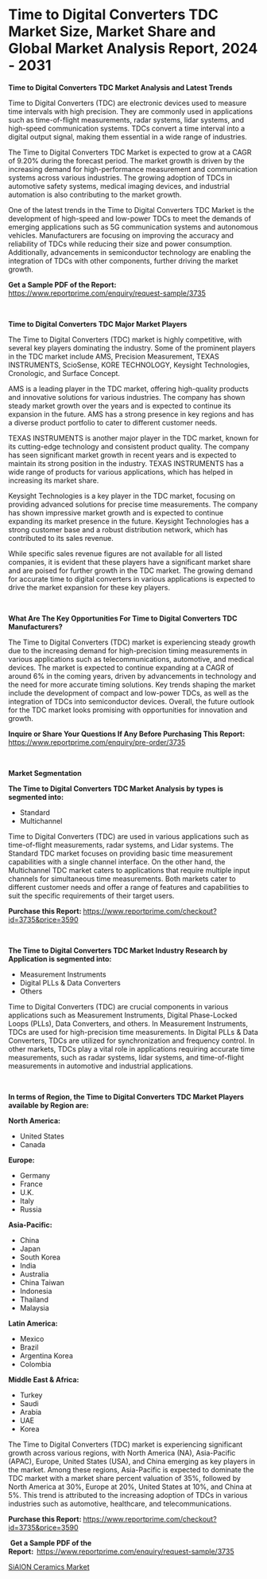 <p><h1>Time to Digital Converters TDC Market Size, Market Share and Global Market Analysis Report, 2024 - 2031</h1></p><p><strong>Time to Digital Converters TDC Market Analysis and Latest Trends</strong></p>
<p><p>Time to Digital Converters (TDC) are electronic devices used to measure time intervals with high precision. They are commonly used in applications such as time-of-flight measurements, radar systems, lidar systems, and high-speed communication systems. TDCs convert a time interval into a digital output signal, making them essential in a wide range of industries.</p><p>The Time to Digital Converters TDC Market is expected to grow at a CAGR of 9.20% during the forecast period. The market growth is driven by the increasing demand for high-performance measurement and communication systems across various industries. The growing adoption of TDCs in automotive safety systems, medical imaging devices, and industrial automation is also contributing to the market growth.</p><p>One of the latest trends in the Time to Digital Converters TDC Market is the development of high-speed and low-power TDCs to meet the demands of emerging applications such as 5G communication systems and autonomous vehicles. Manufacturers are focusing on improving the accuracy and reliability of TDCs while reducing their size and power consumption. Additionally, advancements in semiconductor technology are enabling the integration of TDCs with other components, further driving the market growth.</p></p>
<p><strong>Get a Sample PDF of the Report:&nbsp;</strong> <a href="https://www.reportprime.com/enquiry/request-sample/3735">https://www.reportprime.com/enquiry/request-sample/3735</a></p>
<p>&nbsp;</p>
<p><strong>Time to Digital Converters TDC Major Market Players</strong></p>
<p><p>The Time to Digital Converters (TDC) market is highly competitive, with several key players dominating the industry. Some of the prominent players in the TDC market include AMS, Precision Measurement, TEXAS INSTRUMENTS, ScioSense, KORE TECHNOLOGY, Keysight Technologies, Cronologic, and Surface Concept.</p><p>AMS is a leading player in the TDC market, offering high-quality products and innovative solutions for various industries. The company has shown steady market growth over the years and is expected to continue its expansion in the future. AMS has a strong presence in key regions and has a diverse product portfolio to cater to different customer needs.</p><p>TEXAS INSTRUMENTS is another major player in the TDC market, known for its cutting-edge technology and consistent product quality. The company has seen significant market growth in recent years and is expected to maintain its strong position in the industry. TEXAS INSTRUMENTS has a wide range of products for various applications, which has helped in increasing its market share.</p><p>Keysight Technologies is a key player in the TDC market, focusing on providing advanced solutions for precise time measurements. The company has shown impressive market growth and is expected to continue expanding its market presence in the future. Keysight Technologies has a strong customer base and a robust distribution network, which has contributed to its sales revenue.</p><p>While specific sales revenue figures are not available for all listed companies, it is evident that these players have a significant market share and are poised for further growth in the TDC market. The growing demand for accurate time to digital converters in various applications is expected to drive the market expansion for these key players.</p></p>
<p>&nbsp;</p>
<p><strong>What Are The Key Opportunities For Time to Digital Converters TDC Manufacturers?</strong></p>
<p><p>The Time to Digital Converters (TDC) market is experiencing steady growth due to the increasing demand for high-precision timing measurements in various applications such as telecommunications, automotive, and medical devices. The market is expected to continue expanding at a CAGR of around 6% in the coming years, driven by advancements in technology and the need for more accurate timing solutions. Key trends shaping the market include the development of compact and low-power TDCs, as well as the integration of TDCs into semiconductor devices. Overall, the future outlook for the TDC market looks promising with opportunities for innovation and growth.</p></p>
<p><strong>Inquire or Share Your Questions If Any Before Purchasing This Report:</strong> <a href="https://www.reportprime.com/enquiry/pre-order/3735">https://www.reportprime.com/enquiry/pre-order/3735</a></p>
<p>&nbsp;</p>
<p><strong>Market Segmentation</strong></p>
<p><strong>The Time to Digital Converters TDC Market Analysis by types is segmented into:</strong></p>
<p><ul><li>Standard</li><li>Multichannel</li></ul></p>
<p><p>Time to Digital Converters (TDC) are used in various applications such as time-of-flight measurements, radar systems, and Lidar systems. The Standard TDC market focuses on providing basic time measurement capabilities with a single channel interface. On the other hand, the Multichannel TDC market caters to applications that require multiple input channels for simultaneous time measurements. Both markets cater to different customer needs and offer a range of features and capabilities to suit the specific requirements of their target users.</p></p>
<p><strong>Purchase this Report:&nbsp;</strong><a href="https://www.reportprime.com/checkout?id=3735&price=3590">https://www.reportprime.com/checkout?id=3735&price=3590</a></p>
<p>&nbsp;</p>
<p><strong>The Time to Digital Converters TDC Market Industry Research by Application is segmented into:</strong></p>
<p><ul><li>Measurement Instruments</li><li>Digital PLLs & Data Converters</li><li>Others</li></ul></p>
<p><p>Time to Digital Converters (TDC) are crucial components in various applications such as Measurement Instruments, Digital Phase-Locked Loops (PLLs), Data Converters, and others. In Measurement Instruments, TDCs are used for high-precision time measurements. In Digital PLLs & Data Converters, TDCs are utilized for synchronization and frequency control. In other markets, TDCs play a vital role in applications requiring accurate time measurements, such as radar systems, lidar systems, and time-of-flight measurements in automotive and industrial applications.</p></p>
<p>&nbsp;</p>
<p><strong>In terms of Region, the Time to Digital Converters TDC Market Players available by Region are:</strong></p>
<p>
    <p> <strong> North America: </strong>
        <ul>
            <li>United States</li>
            <li>Canada</li>
        </ul>
        </p> 
    <p> <strong> Europe: </strong>
        <ul>
            <li>Germany</li>
            <li>France</li>
            <li>U.K.</li>
            <li>Italy</li>
            <li>Russia</li>
        </ul>
        </p> 
    <p> <strong> Asia-Pacific: </strong>
        <ul>
            <li>China</li>
            <li>Japan</li>
            <li>South Korea</li>
            <li>India</li>
            <li>Australia</li>
            <li>China Taiwan</li>
            <li>Indonesia</li>
            <li>Thailand</li>
            <li>Malaysia</li>
        </ul>
        </p> 
    <p> <strong> Latin America: </strong>
        <ul>
            <li>Mexico</li>
            <li>Brazil</li>
            <li>Argentina Korea</li>
            <li>Colombia</li>
        </ul>
        </p> 
    <p> <strong> Middle East & Africa: </strong>
        <ul>
            <li>Turkey</li>
            <li>Saudi</li>
            <li>Arabia</li>
            <li>UAE</li>
            <li>Korea</li>
        </ul>
    </p>
    </p>
<p><p>The Time to Digital Converters (TDC) market is experiencing significant growth across various regions, with North America (NA), Asia-Pacific (APAC), Europe, United States (USA), and China emerging as key players in the market. Among these regions, Asia-Pacific is expected to dominate the TDC market with a market share percent valuation of 35%, followed by North America at 30%, Europe at 20%, United States at 10%, and China at 5%. This trend is attributed to the increasing adoption of TDCs in various industries such as automotive, healthcare, and telecommunications.</p></p>
<p><strong>Purchase this Report: </strong><a href="https://www.reportprime.com/checkout?id=3735&price=3590">https://www.reportprime.com/checkout?id=3735&price=3590</a></p>
<p>&nbsp;<strong>Get a Sample PDF of the Report:&nbsp;&nbsp;</strong><a href="https://www.reportprime.com/enquiry/request-sample/3735">https://www.reportprime.com/enquiry/request-sample/3735</a></p>
<p><strong></strong></p>
<p><p><a href="https://carnation-joke-41f.notion.site/SiAlON-Ceramics-Market-Size-Evaluating-its-Market-Trends-Growth-and-Projections-2024-2031-e7d63da808a548e7b9adf576b4aabed6">SiAlON Ceramics Market</a></p></p>